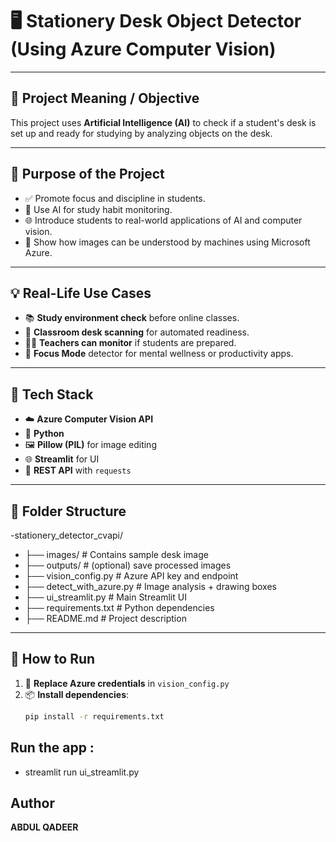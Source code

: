 # 🖥️ Stationery Desk Object Detector (Using Azure Computer Vision)

---

## 📖 Project Meaning / Objective

This project uses **Artificial Intelligence (AI)** to check if a student's desk is set up and ready for studying by analyzing objects on the desk.

---

## 🎯 Purpose of the Project

- ✅ Promote focus and discipline in students.  
- 🤖 Use AI for study habit monitoring.  
- 🌐 Introduce students to real-world applications of AI and computer vision.  
- 🧠 Show how images can be understood by machines using Microsoft Azure.  

---

## 💡 Real-Life Use Cases

- 📚 **Study environment check** before online classes.  
- 📸 **Classroom desk scanning** for automated readiness.  
- 👨‍🏫 **Teachers can monitor** if students are prepared.  
- 🧘 **Focus Mode** detector for mental wellness or productivity apps.  

---

## 🧰 Tech Stack

- ☁️ **Azure Computer Vision API**  
- 🐍 **Python**  
- 🖼️ **Pillow (PIL)** for image editing  
- 🌐 **Streamlit** for UI  
- 🔗 **REST API** with `requests`  

---

## 📁 Folder Structure

-stationery_detector_cvapi/
- ├── images/   # Contains sample desk image
- ├── outputs/   # (optional) save processed images
- ├── vision_config.py   # Azure API key and endpoint
- ├── detect_with_azure.py   # Image analysis + drawing boxes
- ├── ui_streamlit.py   # Main Streamlit UI
- ├── requirements.txt   # Python dependencies
- ├── README.md   # Project description


---

## 🚀 How to Run

1. 🔑 **Replace Azure credentials** in `vision_config.py`  
2. 📦 **Install dependencies**:
   ```bash
   pip install -r requirements.txt
## Run the app : 
- streamlit run ui_streamlit.py

## Author
**ABDUL QADEER**
